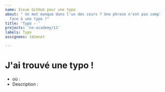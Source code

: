 ```yaml
---
name: Issue GitHub pour une typo
about: " Un mot manque dans l'un des cours ? Une phrase n'est pas complète. Vous voici
  face à une typo !"
title: 'Typo - '
projects: 'nx-academy/11'
labels: Typo
assignees: tdimnet

---
```


# J'ai trouvé une typo !

<!-- Avant d'aller plus loin, je vous invite à lire le texte ci-dessous Comment signaler une typo ? -->

- où : 
- Description :  



<!-- 
## Comment signaler un typo ?

Merci beaucoup de prendre le temps d'ouvrir une issue pour signaler une typo que vous avez trouvé sur le cours.

Pour la traiter le plus rapidement possible, je vais avoir besoin de quelques informations :
- précisez où se trouve la typo (dans un chapitre ou dans un fichier) ;
- écrivez une rapide description et si besoin ajoutez un screenshot ;
- ajoutez si besoin une suggestion de modification ;
- modifiez le titre de l'issue pour ajouter le fichier ou chapitre en question

## Exemple 

Nom de l'issue : **Partie 1 / chap 2 : mot oublié**

- où : Partie 1 / chap 2
- Description :  je crois que tu a oublié le "se" à "on sert le plus souvent...."

![image](https://github.com/nx-academy/Developpez-des-applications-avec-TypeScript/assets/9935925/49940233-dcd4-4182-b209-427f7ff88abf)


Si vous vous demandez comment ajouter une image : https://stackoverflow.com/questions/10963205/how-to-attach-file-to-a-github-issue

-->
